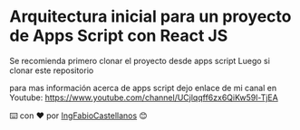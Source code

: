 # Arquitectura inicial para un proyecto de Apps Script con React JS

Se recomienda primero clonar el proyecto desde apps script
Luego si clonar este repositorio

para mas información acerca de apps script dejo enlace de mi canal en Youtube:
https://www.youtube.com/channel/UCjlqqff6zx6QiKw59l-TjEA


⌨️ con ❤️ por [IngFabioCastellanos](https://github.com/IngFabioCastellanos) 😊
